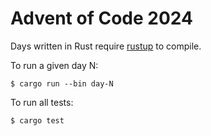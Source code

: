 # Advent of Code 2024

Days written in Rust require [rustup](https://rustup.rs/) to compile.

To run a given day N:

```console
$ cargo run --bin day-N
```

To run all tests:

```console
$ cargo test
```

